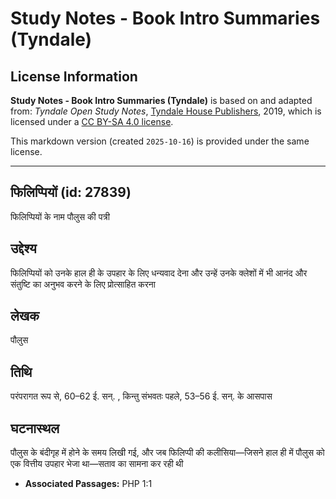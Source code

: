 # Study Notes - Book Intro Summaries (Tyndale)

## License Information

**Study Notes - Book Intro Summaries (Tyndale)** is based on and adapted from: _Tyndale Open Study Notes_, [Tyndale House Publishers](https://tyndaleopenresources.com/), 2019, which is licensed under a [CC BY-SA 4.0 license](https://creativecommons.org/licenses/by-sa/4.0/legalcode.en).

This markdown version (created `2025-10-16`) is provided under the same license.



--------------------------------

## फिलिप्पियों (id: 27839)

फिलिप्पियों के नाम पौलुस की पत्री

उद्देश्य
--------

फिलिप्पियों को उनके हाल ही के उपहार के लिए धन्यवाद देना और उन्हें उनके क्लेशों में भी आनंद और संतुष्टि का अनुभव करने के लिए प्रोत्साहित करना

लेखक
----

पौलुस

तिथि
----

परंपरागत रूप से, 60–62 ई. सन्. , किन्तु संभवतः पहले, 53–56 ई. सन्. के आसपास

घटनास्थल
--------

पौलुस के बंदीगृह में होने के समय लिखी गई, और जब फिलिप्पी की कलीसिया—जिसने हाल ही में पौलुस को एक वित्तीय उपहार भेजा था—सताव का सामना कर रही थी

* **Associated Passages:** PHP 1:1

